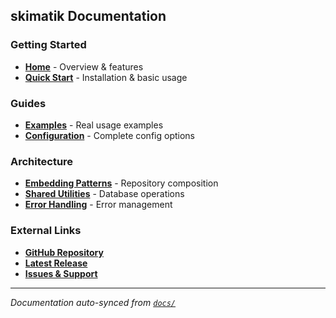 ## skimatik Documentation

### Getting Started
- **[Home](home)** - Overview & features
- **[Quick Start](quick-start)** - Installation & basic usage

### Guides
- **[Examples](examples)** - Real usage examples
- **[Configuration](configuration-reference)** - Complete config options

### Architecture
- **[Embedding Patterns](embedding-patterns)** - Repository composition
- **[Shared Utilities](shared-utilities)** - Database operations
- **[Error Handling](error-handling)** - Error management

### External Links
- **[GitHub Repository](https://github.com/nhalm/skimatik)**
- **[Latest Release](https://github.com/nhalm/skimatik/releases)**
- **[Issues & Support](https://github.com/nhalm/skimatik/issues)**

---
*Documentation auto-synced from [`docs/`](https://github.com/nhalm/skimatik/tree/main/docs)* 